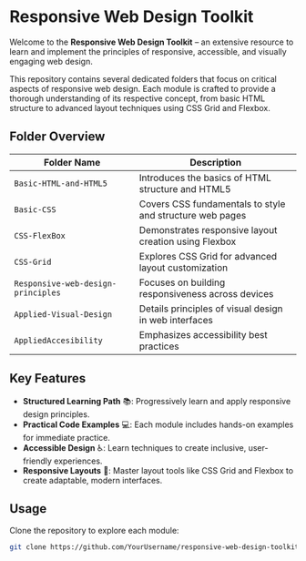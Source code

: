 # Responsive Web Design Toolkit

Welcome to the **Responsive Web Design Toolkit** – an extensive resource to learn and implement the principles of responsive, accessible, and visually engaging web design.

This repository contains several dedicated folders that focus on critical aspects of responsive web design. Each module is crafted to provide a thorough understanding of its respective concept, from basic HTML structure to advanced layout techniques using CSS Grid and Flexbox.

## Folder Overview

| Folder Name                       | Description                                         |
|-----------------------------------|-----------------------------------------------------|
| `Basic-HTML-and-HTML5`            | Introduces the basics of HTML structure and HTML5   |
| `Basic-CSS`                       | Covers CSS fundamentals to style and structure web pages |
| `CSS-FlexBox`                     | Demonstrates responsive layout creation using Flexbox |
| `CSS-Grid`                        | Explores CSS Grid for advanced layout customization |
| `Responsive-web-design-principles`| Focuses on building responsiveness across devices   |
| `Applied-Visual-Design`           | Details principles of visual design in web interfaces |
| `AppliedAccesibility`             | Emphasizes accessibility best practices             |

## Key Features

- **Structured Learning Path** 📚: Progressively learn and apply responsive design principles.
- **Practical Code Examples** 💻: Each module includes hands-on examples for immediate practice.
- **Accessible Design** ♿: Learn techniques to create inclusive, user-friendly experiences.
- **Responsive Layouts** 📐: Master layout tools like CSS Grid and Flexbox to create adaptable, modern interfaces.

## Usage

Clone the repository to explore each module:

```bash
git clone https://github.com/YourUsername/responsive-web-design-toolkit.git
